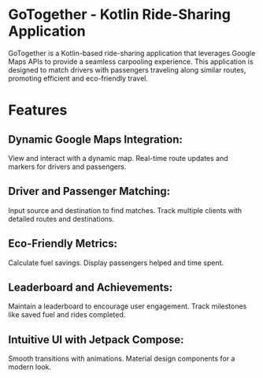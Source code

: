 # GoTogether - Kotlin Ride-Sharing Application
GoTogether is a Kotlin-based ride-sharing application that leverages Google Maps APIs to provide a seamless carpooling experience. This application is designed to match drivers with passengers traveling along similar routes, promoting efficient and eco-friendly travel.

# Features
## Dynamic Google Maps Integration:

View and interact with a dynamic map.
Real-time route updates and markers for drivers and passengers.

## Driver and Passenger Matching:

Input source and destination to find matches.
Track multiple clients with detailed routes and destinations.

## Eco-Friendly Metrics:

Calculate fuel savings.
Display passengers helped and time spent.

## Leaderboard and Achievements:

Maintain a leaderboard to encourage user engagement.
Track milestones like saved fuel and rides completed.

## Intuitive UI with Jetpack Compose:

Smooth transitions with animations.
Material design components for a modern look.
